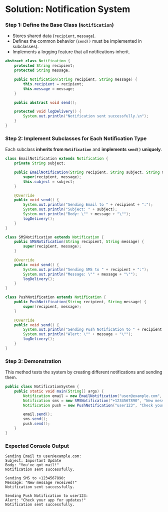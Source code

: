 # Solution: Notification System  

### **Step 1: Define the Base Class (`Notification`)**  
- Stores shared data (`recipient`, `message`).  
- Defines the common behavior (`send()` must be implemented in subclasses).  
- Implements a logging feature that all notifications inherit.
  
```java
abstract class Notification {
    protected String recipient;
    protected String message;

    public Notification(String recipient, String message) {
        this.recipient = recipient;
        this.message = message;
    }

    public abstract void send();

    protected void logDelivery() {
        System.out.println("Notification sent successfully.\n");
    }
}
```


### **Step 2: Implement Subclasses for Each Notification Type**  
Each subclass **inherits from `Notification`** and **implements `send()` uniquely**.  

```java
class EmailNotification extends Notification {
    private String subject;

    public EmailNotification(String recipient, String subject, String message) {
        super(recipient, message);
        this.subject = subject;
    }

    @Override
    public void send() {
        System.out.println("Sending Email to " + recipient + ":");
        System.out.println("Subject: " + subject);
        System.out.println("Body: \"" + message + "\"");
        logDelivery();
    }
}

class SMSNotification extends Notification {
    public SMSNotification(String recipient, String message) {
        super(recipient, message);
    }

    @Override
    public void send() {
        System.out.println("Sending SMS to " + recipient + ":");
        System.out.println("Message: \"" + message + "\"");
        logDelivery();
    }
}

class PushNotification extends Notification {
    public PushNotification(String recipient, String message) {
        super(recipient, message);
    }

    @Override
    public void send() {
        System.out.println("Sending Push Notification to " + recipient + ":");
        System.out.println("Alert: \"" + message + "\"");
        logDelivery();
    }
}
```

### **Step 3: Demonstration**
This method tests the system by creating different notifications and sending them.  

```java
public class NotificationSystem {
    public static void main(String[] args) {
        Notification email = new EmailNotification("user@example.com", "Important Update", "You've got mail!");
        Notification sms = new SMSNotification("+1234567890", "New message received!");
        Notification push = new PushNotification("user123", "Check your app for updates!");

        email.send();
        sms.send();
        push.send();
    }
}
```

### **Expected Console Output**
```
Sending Email to user@example.com:  
Subject: Important Update  
Body: "You've got mail!"  
Notification sent successfully.

Sending SMS to +1234567890:  
Message: "New message received!"  
Notification sent successfully.

Sending Push Notification to user123:  
Alert: "Check your app for updates!"  
Notification sent successfully.
```
